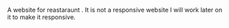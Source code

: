 A  website for reastaraunt .
It is not a responsive website I will work later on it to make it responsive.

